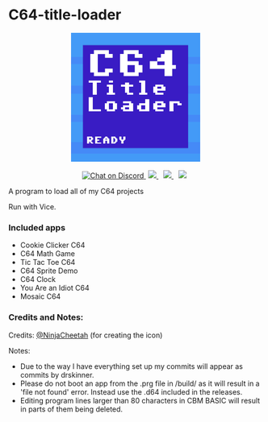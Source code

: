 # C64-title-loader
<p align="center">
<img src="https://github.com/IanSkinner1982/C64-title-loader/blob/master/Loader%20icon.png"/>

<p align="center">

<a href="https://discord.com/invite/kJac2ty">
        <img src="https://img.shields.io/discord/704065693246685225?color=purple&label=Discord&logo=Discord&style=plastic"
            alt="Chat on Discord">
</a>
<a href="https://www.youtube.com/channel/UCjbecKNosrmUgRIOqU0UxCw/" style="padding-left: 5px; padding-right: 5px;">
		<img src="https://img.shields.io/badge/YouTube-Channel-red.svg" height="20">
</a>
<a href="https://gbatemp.net/download/c64-title-loader.36565/" style="padding-left: 5px; padding-right: 5px;">
		<img src="https://img.shields.io/badge/GBAtemp-Link-blue.svg" height="20">
</a>
<a href="https://somsubhra.com/github-release-stats/?username=ianskinner1982&repository=C64-title-loader" style="padding-left: 5px; padding-right: 5px;">
		<img src="https://img.shields.io/github/downloads/IanSkinner1982/C64-Title-Loader/total?color=Green&label=Downloads&logo=Github" height="20">
</a>
</p>


A program to load all of my C64 projects

Run with Vice.

### Included apps
- Cookie Clicker C64
- C64 Math Game
- Tic Tac Toe C64
- C64 Sprite Demo
- C64 Clock
- You Are an Idiot C64
- Mosaic C64
### Credits and Notes: 

Credits: 
[@NinjaCheetah](https://github.com/drskinner/) (for creating the icon)

Notes:
- Due to the way I have everything set up my commits will appear as commits by drskinner.
- Please do not boot an app from the .prg file in /build/ as it will result in a 'file not found' error. Instead use the .d64 included in the releases.
- Editing program lines larger than 80 characters in CBM BASIC will result in parts of them being deleted. 